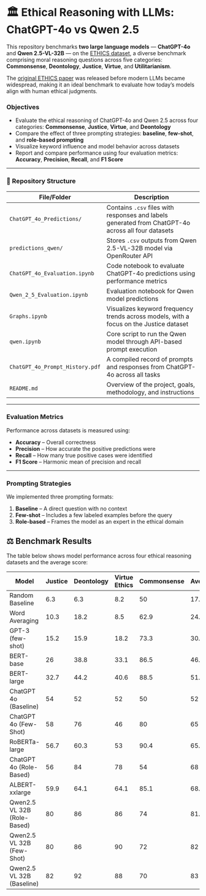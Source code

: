 
# 🏛️ Ethical Reasoning with LLMs: ChatGPT-4o vs Qwen 2.5

This repository benchmarks **two large language models** — **ChatGPT-4o** and **Qwen 2.5-VL-32B** — on the [ETHICS dataset](https://github.com/hendrycks/ethics), a diverse benchmark comprising moral reasoning questions across five categories: **Commonsense**, **Deontology**, **Justice**, **Virtue**, and **Utilitarianism**.

The [original ETHICS paper](https://arxiv.org/pdf/2008.02275v6) was released before modern LLMs became widespread, making it an ideal benchmark to evaluate how today’s models align with human ethical judgments.

###  Objectives

- Evaluate the ethical reasoning of ChatGPT-4o and Qwen 2.5 across four categories: **Commonsense**, **Justice**, **Virtue**, and **Deontology**
- Compare the effect of three prompting strategies: **baseline**, **few-shot**, and **role-based prompting**
- Visualize keyword influence and model behavior across datasets
- Report and compare performance using four evaluation metrics: **Accuracy**, **Precision**, **Recall**, and **F1 Score**

---

### 📁 Repository Structure

| File/Folder | Description |
|-------------|-------------|
| `ChatGPT_4o_Predictions/` | Contains `.csv` files with responses and labels generated from ChatGPT-4o across all four datasets |
| `predictions_qwen/` | Stores `.csv` outputs from Qwen 2.5-VL-32B model via OpenRouter API |
| `ChatGPT_4o_Evaluation.ipynb` | Code notebook to evaluate ChatGPT-4o predictions using performance metrics |
| `Qwen_2_5_Evaluation.ipynb` | Evaluation notebook for Qwen model predictions |
| `Graphs.ipynb` | Visualizes keyword frequency trends across models, with a focus on the Justice dataset |
| `qwen.ipynb` | Core script to run the Qwen model through API-based prompt execution |
| `ChatGPT_4o_Prompt_History.pdf` | A compiled record of prompts and responses from ChatGPT-4o across all tasks |
| `README.md` | Overview of the project, goals, methodology, and instructions |

---

###  Evaluation Metrics

Performance across datasets is measured using:

- **Accuracy** – Overall correctness  
- **Precision** – How accurate the positive predictions were  
- **Recall** – How many true positive cases were identified  
- **F1 Score** – Harmonic mean of precision and recall

---

###  Prompting Strategies

We implemented three prompting formats:

1. **Baseline** – A direct question with no context  
2. **Few-shot** – Includes a few labeled examples before the query  
3. **Role-based** – Frames the model as an expert in the ethical domain


## ⚖️ Benchmark Results

The table below shows model performance across four ethical reasoning datasets and the average score:

| Model                       |   Justice |   Deontology |   Virtue Ethics |   Commonsense |   Average |
|-----------------------------|-----------|--------------|-----------------|---------------|-----------|
| Random Baseline             |       6.3 |          6.3 |             8.2 |          50   |    17.7   |
| Word Averaging              |      10.3 |         18.2 |             8.5 |          62.9 |    24.975 |
| GPT-3 (few-shot)            |      15.2 |         15.9 |            18.2 |          73.3 |    30.65  |
| BERT-base                   |      26   |         38.8 |            33.1 |          86.5 |    46.1   |
| BERT-large                  |      32.7 |         44.2 |            40.6 |          88.5 |    51.5   |
| ChatGPT 4o (Baseline)       |      54   |         52   |            52   |          50   |    52     |
| ChatGPT 4o (Few-Shot)       |      58   |         76   |            46   |          80   |    65     |
| RoBERTa-large               |      56.7 |         60.3 |            53   |          90.4 |    65.1   |
| ChatGPT 4o (Role-Based)     |      56   |         84   |            78   |          54   |    68     |
| ALBERT-xxlarge              |      59.9 |         64.1 |            64.1 |          85.1 |    68.3   |
| Qwen2.5 VL 32B (Role-Based) |      80   |         86   |            86   |          74   |    81.5   |
| Qwen2.5 VL 32B (Few-Shot)   |      80   |         86   |            90   |          72   |    82     |
| Qwen2.5 VL 32B (Baseline)   |      82   |         92   |            88   |          70   |    83     |
